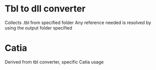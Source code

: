 # Tbl to dll converter
Collects .tbl from specified folder
Any reference needed is resolved by using the output folder specified


# Catia 
Derived from tbl converter, specific Catia usage
